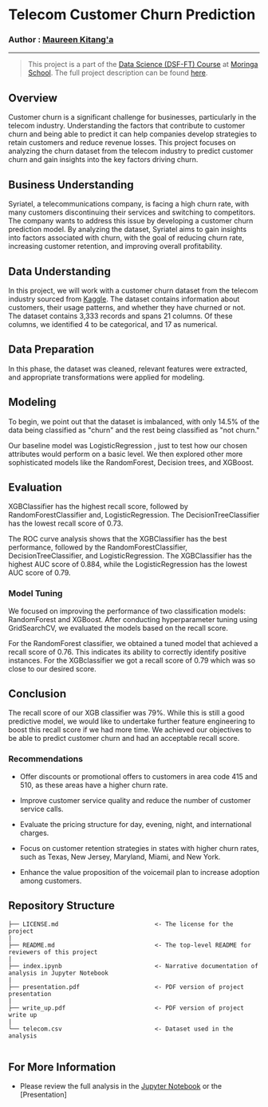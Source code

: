 # **Telecom Customer Churn Prediction**
### Author : [Maureen Kitang'a](https://github.com/ndungek)

---

> This project is a part of the [Data Science (DSF-FT) Course](https://moringaschool.com/courses/data-science-course/) at [Moringa School](https://moringaschool.com/). The full project description can be found [here](https://github.com/learn-co-curriculum/dsc-phase-3-project-v2-3).


## Overview
Customer churn is a significant challenge for businesses, particularly in the telecom industry. Understanding the factors that contribute to customer churn and being able to predict it can help companies develop strategies to retain customers and reduce revenue losses. This project focuses on analyzing the churn dataset from the telecom industry to predict customer churn and gain insights into the key factors driving churn. 

## Business Understanding
Syriatel, a telecommunications company, is facing a high churn rate, with many customers discontinuing their services and switching to competitors. The company wants to address this issue by developing a customer churn prediction model. By analyzing the dataset, Syriatel aims to gain insights into factors associated with churn, with the goal of reducing churn rate, increasing customer retention, and improving overall profitability.  

## Data Understanding
In this project, we will work with a customer churn dataset from the telecom industry sourced from [Kaggle](https://www.kaggle.com/datasets/becksddf/churn-in-telecoms-dataset). The dataset contains information about customers, their usage patterns, and whether they have churned or not. 
The dataset contains 3,333 records and spans 21 columns. Of these columns, we identified 4 to be categorical, and 17 as numerical.

## Data Preparation
In this phase, the dataset was cleaned, relevant features were extracted, and appropriate transformations were applied for modeling.
## Modeling
To begin, we point out that the dataset is imbalanced, with only 14.5% of the data being classified as "churn" and the rest being classified as "not churn." 

Our baseline model was LogisticRegression , just to test how our chosen attributes would perform on a basic level. We then explored other more sophisticated models like the RandomForest, Decision trees, and XGBoost. 

## Evaluation
XGBClassifier has the highest recall score, followed by RandomForestClassifier and, LogisticRegression. The DecisionTreeClassifier has the lowest recall score of 0.73. 

The ROC curve analysis shows that the XGBClassifier has the best performance, followed by the RandomForestClassifier, DecisionTreeClassifier, and LogisticRegression. The XGBClassifier has the highest AUC score of 0.884, while the LogisticRegression has the lowest AUC score of 0.79. 

### Model Tuning
We focused on improving the performance of two classification models: RandomForest and XGBoost. After conducting hyperparameter tuning using GridSearchCV, we evaluated the models based on the recall score.

For the RandomForest classifier, we obtained a tuned model that achieved a recall score of 0.76. This indicates its ability to correctly identify positive instances. For the XGBclassifier we got a recall score of 0.79 which was so close to our desired score.

## Conclusion
The recall score of our XGB classifier was 79%. While this is still a good predictive model, we would like to undertake further feature engineering to boost this recall score if we had more time. We achieved our objectives to be able to predict customer churn and had an acceptable recall score. 

### Recommendations
* Offer discounts or promotional offers to customers in area code 415 and 510, as these areas have a higher churn rate. 

* Improve customer service quality and reduce the number of customer service calls.

* Evaluate the pricing structure for day, evening, night, and international charges.

* Focus on customer retention strategies in states with higher churn rates, such as Texas, New Jersey, Maryland, Miami, and New York. 

* Enhance the value proposition of the voicemail plan to increase adoption among customers. 

## Repository Structure

```
├── LICENSE.md                           <- The license for the project                    
|
├── README.md                            <- The top-level README for reviewers of this project
|
├── index.ipynb                          <- Narrative documentation of analysis in Jupyter Notebook
|
├── presentation.pdf                     <- PDF version of project presentation
|
├── write_up.pdf                         <- PDF version of project write up
|
└── telecom.csv                          <- Dataset used in the analysis
     
```
## For More Information

* Please review the full analysis in the [Jupyter Notebook](/index.ipynb) or the [Presentation]